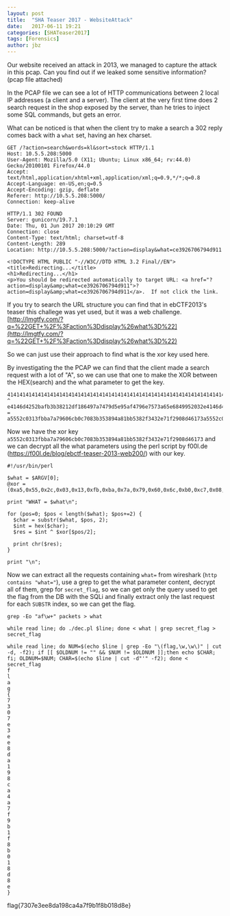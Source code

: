 ```yaml
---
layout: post
title:  "SHA Teaser 2017 - WebsiteAttack"
date:   2017-06-11 19:21
categories: [SHATeaser2017]
tags: [Forensics]
author: jbz
---
```

Our website received an attack in 2013, we managed to capture the attack in this pcap. Can you find out if we leaked some sensitive information? (pcap file attached)


In the PCAP file we can see a lot of HTTP communications between 2 local IP addresses (a client and a server).
The client at the very first time does 2 search request in the shop exposed by the server, than he tries to inject some SQL commands, but gets an error.



What can be noticed is that when the client try to make a search a 302 reply comes back with a `what` set, having an hex charset.


```
GET /?action=search&words=kl&sort=stock HTTP/1.1
Host: 10.5.5.208:5000
User-Agent: Mozilla/5.0 (X11; Ubuntu; Linux x86_64; rv:44.0) Gecko/20100101 Firefox/44.0
Accept: text/html,application/xhtml+xml,application/xml;q=0.9,*/*;q=0.8
Accept-Language: en-US,en;q=0.5
Accept-Encoding: gzip, deflate
Referer: http://10.5.5.208:5000/
Connection: keep-alive

HTTP/1.1 302 FOUND
Server: gunicorn/19.7.1
Date: Thu, 01 Jun 2017 20:10:29 GMT
Connection: close
Content-Type: text/html; charset=utf-8
Content-Length: 289
Location: http://10.5.5.208:5000/?action=display&what=ce3926706794d911

<!DOCTYPE HTML PUBLIC "-//W3C//DTD HTML 3.2 Final//EN">
<title>Redirecting...</title>
<h1>Redirecting...</h1>
<p>You should be redirected automatically to target URL: <a href="?action=display&amp;what=ce3926706794d911">?action=display&amp;what=ce3926706794d911</a>.  If not click the link.
```


If you try to search the URL structure you can find that in ebCTF2013's teaser this challege was yet used, but it was a web challenge. [http://lmgtfy.com/?q=%22GET+%2F%3Faction%3Ddisplay%26what%3D%22](http://lmgtfy.com/?q=%22GET+%2F%3Faction%3Ddisplay%26what%3D%22)

So we can just use their approach to find what is the xor key used here.

By investigating the the PCAP we can find that the client made a search request with a lot of "A", so we can use that one to make the XOR between the HEX(search) and the what parameter to get the key.


```
41414141414141414141414141414141414141414141414141414141414141414141414141414141414141414141414141414141414141414141414141414141414141414141414141414141414141414141414141414141414141414141414141414141414141414141414141414141414141414141414141414141414141414141414141414141414141414141414141 ^ e4146d4252bafb3b38212df186497a7479d5e95af4796e7573a65e6849952032e4146d4252bafb3b38212df186497a7479d5e95af4796e7573a65e6849952032e4146d4252bafb3b38212df186497a7479d5e95af4796e7573a65e6849952032e4146d4252bafb3b38212df186497a7479d5e95af4796e7573a65e6849952032e4146d4252bafb3b38212df186497a7479 = a5552c0313fbba7a79606cb0c7083b353894a81bb5382f3432e71f2908d46173a5552c0313fbba7a79606cb0c7083b353894a81bb5382f3432e71f2908d46173a5552c0313fbba7a79606cb0c7083b353894a81bb5382f3432e71f2908d46173a5552c0313fbba7a79606cb0c7083b353894a81bb5382f3432e71f2908d46173a5552c0313fbba7a79606cb0c7083b3538
```

Now we have the xor key `a5552c0313fbba7a79606cb0c7083b353894a81bb5382f3432e71f2908d46173` and we can decrypt all the what parameters using the perl script by f00l.de (https://f00l.de/blog/ebctf-teaser-2013-web200/) with our key.


```
#!/usr/bin/perl
 
$what = $ARGV[0];
@xor = (0xa5,0x55,0x2c,0x03,0x13,0xfb,0xba,0x7a,0x79,0x60,0x6c,0xb0,0xc7,0x08,0x3b,0x35,0x38,0x94,0xa8,0x1b,0xb5,0x38,0x2f,0x34,0x32,0xe7,0x1f,0x29,0x08,0xd4,0x61,0x73,0xa5,0x55,0x2c,0x03,0x13,0xfb,0xba,0x7a,0x79,0x60,0x6c,0xb0,0xc7,0x08,0x3b,0x35,0x38,0x94,0xa8,0x1b,0xb5,0x38,0x2f,0x34,0x32,0xe7,0x1f,0x29,0x08,0xd4,0x61,0x73,0xa5,0x55,0x2c,0x03,0x13,0xfb,0xba,0x7a,0x79,0x60,0x6c,0xb0,0xc7,0x08,0x3b,0x35,0x38,0x94,0xa8,0x1b,0xb5,0x38,0x2f,0x34,0x32,0xe7,0x1f,0x29,0x08,0xd4,0x61,0x73,0xa5,0x55,0x2c,0x03,0x13,0xfb,0xba,0x7a,0x79,0x60,0x6c,0xb0,0xc7,0x08,0x3b,0x35,0x38,0x94,0xa8,0x1b,0xb5,0x38,0x2f,0x34,0x32,0xe7,0x1f,0x29,0x08,0xd4,0x61,0x73);
 
print "WHAT = $what\n";
 
for (pos=0; $pos < length($what); $pos+=2) {
  $char = substr($what, $pos, 2);
  $int = hex($char);
  $res = $int ^ $xor[$pos/2];
 
  print chr($res);
}
 
print "\n";
```

Now we can extract all the requests containing `what=` from wireshark (`http contains "what="`), use a grep to get the what parameter content, decrypt all of them, grep for `secret_flag`, so we can get only the query used to get the flag from the DB with the SQLi and finally extract only the last request for each `SUBSTR` index, so we can get the flag.

```
grep -Eo "af\w+" packets > what
```

```
while read line; do ./dec.pl $line; done < what | grep secret_flag > secret_flag
```

```
while read line; do NUM=$(echo $line | grep -Eo "\(flag,\w,\w\)" | cut -d, -f2); if [[ $OLDNUM != "" && $NUM != $OLDNUM ]];then echo $CHAR; fi; OLDNUM=$NUM; CHAR=$(echo $line | cut -d"'" -f2); done < secret_flag
f
l
a
g
{
7
3
0
7
e
3
e
e
8
d
a
1
9
8
c
a
4
a
7
f
9
b
1
f
8
b
0
1
8
d
8
e
}

```

flag{7307e3ee8da198ca4a7f9b1f8b018d8e}
